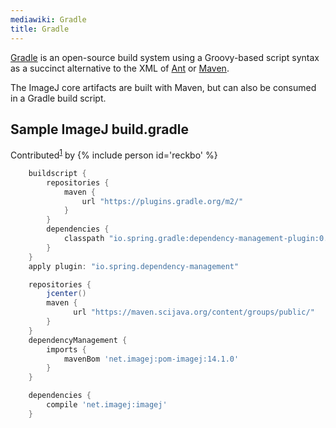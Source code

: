 ```yaml
---
mediawiki: Gradle
title: Gradle
---
```


[Gradle](http://gradle.org/getting-started-gradle-java/) is an open-source build system using a Groovy-based script syntax as a succinct alternative to the XML of [Ant](http://ant.apache.org/) or [Maven](/develop/maven).

The ImageJ core artifacts are built with Maven, but can also be consumed in a Gradle build script.

## Sample ImageJ build.gradle

Contributed<sup>[1](https://github.com/imagej/tutorials/issues/24)</sup> by {% include person id='reckbo' %}

```groovy
    buildscript {
        repositories {
            maven {
                url "https://plugins.gradle.org/m2/"
            }
        }
        dependencies {
            classpath "io.spring.gradle:dependency-management-plugin:0.5.4.RELEASE"
        }
    }
    apply plugin: "io.spring.dependency-management"

    repositories {
        jcenter()
        maven {
              url "https://maven.scijava.org/content/groups/public/"
        }
    }
    dependencyManagement {
        imports {
            mavenBom 'net.imagej:pom-imagej:14.1.0'
        }
    }

    dependencies {
        compile 'net.imagej:imagej'
    }
```
